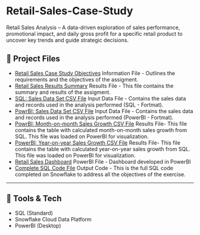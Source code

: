 # Retail-Sales-Case-Study
Retail Sales Analysis – A data-driven exploration of sales performance, promotional impact, and daily gross profit for a specific retail product to uncover key trends and guide strategic decisions.

## 📂 Project Files
- [Retail Sales Case Study Objectives](https://github.com/Tiyani-Baloyi-Analyst/Retail-Sales-Case-Study/blob/main/Case%20Study%201%20-%20Sales%20Analysis.pdf) Information File - Outlines the requirements and the objectives of the assigment.
- [Retail Sales Results Summary](https://github.com/Tiyani-Baloyi-Analyst/Retail-Sales-Case-Study/blob/main/Restail%20Sales%20Case_Study%20Report.pdf) Results File - This file contains the summary and results of the assigment.
- [SQL: Sales Data Set CSV File](https://github.com/Tiyani-Baloyi-Analyst/Retail-Sales-Case-Study/blob/main/Sales%20Case%20Study%20Analysis_SQL.csv) Input Data File - Contains the sales data and records used in the analysis performed (SQL - Fortmat).
- [PowrBI: Sales Data Set CSV File](https://github.com/Tiyani-Baloyi-Analyst/Retail-Sales-Case-Study/blob/main/Sales%20Case%20Study%20Analysis%20_%20PBI.csv) Input Data File - Contains the sales data and records used in the analysis performed (PowerBI - Fortmat).
- [PowrBI: Month-on-month Sales Growth CSV File](https://github.com/Tiyani-Baloyi-Analyst/Retail-Sales-Case-Study/blob/main/Retailsales_Case1_mom_growth.csv) Results File- This file contains the table with calculated month-on-month sales growth from SQL. This file was loaded on PowerBI for visualization.
- [PowerBI: Year-on-year Sales Growth CSV File](https://github.com/Tiyani-Baloyi-Analyst/Retail-Sales-Case-Study/blob/main/Retailsales_Case1_yoy_growth.csv) Results File- This file contains the table with calculated year-on-year sales growth from SQL. This file was loaded on PowerBI for visualization.
- [Retail Sales Dashboard](https://github.com/Tiyani-Baloyi-Analyst/Retail-Sales-Case-Study/blob/main/Retailsales%20Dashboard.pbix) PowerBI File - Dashboard developed in PowerBI
- [Complete SQL Code File](https://github.com/Tiyani-Baloyi-Analyst/Retail-Sales-Case-Study/blob/main/Retailsales%20Case%20Study.sql) Output Code - This is the full SQL code completed on Snowflake to address all the objectives of the exercise.

---

## 📌 Tools & Tech

- SQL (Standard)
- Snowflake Cloud Data Platform
- PowerBI (Desktop)
